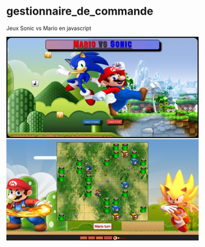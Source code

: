# gestionnaire_de_commande

Jeux Sonic vs Mario en javascript

 ![alt text](/screenshot/home.jpg) 
 ![alt text](/screenshot/game.jpg) 